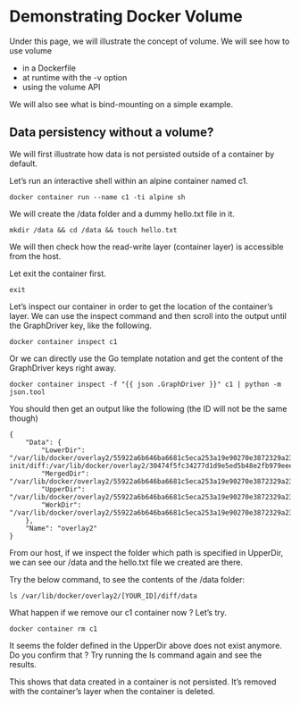# Demonstrating Docker Volume

Under this page, we will illustrate the concept of volume. We will see how to use volume 
- in a Dockerfile
- at runtime with the -v option
- using the volume API

We will also see what is bind-mounting on a simple example.

## Data persistency without a volume?


We will first illustrate how data is not persisted outside of a container by default.

Let’s run an interactive shell within an alpine container named c1.

```
docker container run --name c1 -ti alpine sh
```

We will create the /data folder and a dummy hello.txt file in it.

```
mkdir /data && cd /data && touch hello.txt
```

We will then check how the read-write layer (container layer) is accessible from the host.

Let exit the container first.

```
exit
```

Let’s inspect our container in order to get the location of the container’s layer. We can use the inspect command and then scroll into the output until the GraphDriver key, like the following.

```
docker container inspect c1
```

Or we can directly use the Go template notation and get the content of the GraphDriver keys right away.

```
docker container inspect -f "{{ json .GraphDriver }}" c1 | python -m json.tool
```

You should then get an output like the following (the ID will not be the same though)

```
{
    "Data": {
        "LowerDir": "/var/lib/docker/overlay2/55922a6b646ba6681c5eca253a19e90270e3872329a239a82877b2f8c505c9a2-init/diff:/var/lib/docker/overlay2/30474f5fc34277d1d9e5ed5b48e2fb979eee9805a61a0b2c4bf33b766ba65a16/diff",
        "MergedDir": "/var/lib/docker/overlay2/55922a6b646ba6681c5eca253a19e90270e3872329a239a82877b2f8c505c9a2/merged",
        "UpperDir": "/var/lib/docker/overlay2/55922a6b646ba6681c5eca253a19e90270e3872329a239a82877b2f8c505c9a2/diff",
        "WorkDir": "/var/lib/docker/overlay2/55922a6b646ba6681c5eca253a19e90270e3872329a239a82877b2f8c505c9a2/work"
    },
    "Name": "overlay2"
}
```

From our host, if we inspect the folder which path is specified in UpperDir, we can see our /data and the hello.txt file we created are there.

Try the below command, to see the contents of the /data folder:

```
ls /var/lib/docker/overlay2/[YOUR_ID]/diff/data
```

What happen if we remove our c1 container now ? Let’s try.

```
docker container rm c1
```

It seems the folder defined in the UpperDir above does not exist anymore. Do you confirm that ? Try running the ls command again and see the results.

This shows that data created in a container is not persisted. It’s removed with the container’s layer when the container is deleted.
